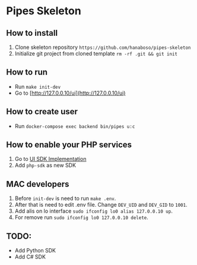 # Pipes Skeleton

## How to install
1. Clone skeleton repository `https://github.com/hanaboso/pipes-skeleton`
2. Initialize git project from cloned template `rm -rf .git && git init`

## How to run
- Run `make init-dev`
- Go to [http://127.0.0.10/ui](http://127.0.0.10/ui)

## How to create user
- Run `docker-compose exec backend bin/pipes u:c`

## How to enable your PHP services
1. Go to [UI SDK Implementation](http://127.0.0.10/ui/sdk_implementations)
1. Add `php-sdk` as new SDK 

## MAC developers
1. Before `init-dev` is need to run `make .env`.
1. After that is need to edit .env file. Change `DEV_UID` and `DEV_GID` to `1001`.
1. Add alis on lo interface `sudo ifconfig lo0 alias 127.0.0.10 up`.
1. For remove run `sudo ifconfig lo0 127.0.0.10 delete`.

## TODO:
- Add Python SDK
- Add C# SDK